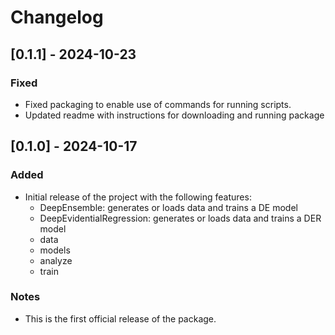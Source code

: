 # Changelog

## [0.1.1] - 2024-10-23
### Fixed
- Fixed packaging to enable use of commands for running scripts.
- Updated readme with instructions for downloading and running package

## [0.1.0] - 2024-10-17
### Added
- Initial release of the project with the following features:
  - DeepEnsemble: generates or loads data and trains a DE model
  - DeepEvidentialRegression: generates or loads data and trains a DER model
  - data
  - models
  - analyze
  - train

### Notes
- This is the first official release of the package.